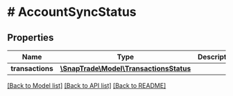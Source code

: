 # # AccountSyncStatus

## Properties

Name | Type | Description | Notes
------------ | ------------- | ------------- | -------------
**transactions** | [**\SnapTrade\Model\TransactionsStatus**](TransactionsStatus.md) |  | [optional]

[[Back to Model list]](../../README.md#models) [[Back to API list]](../../README.md#endpoints) [[Back to README]](../../README.md)
